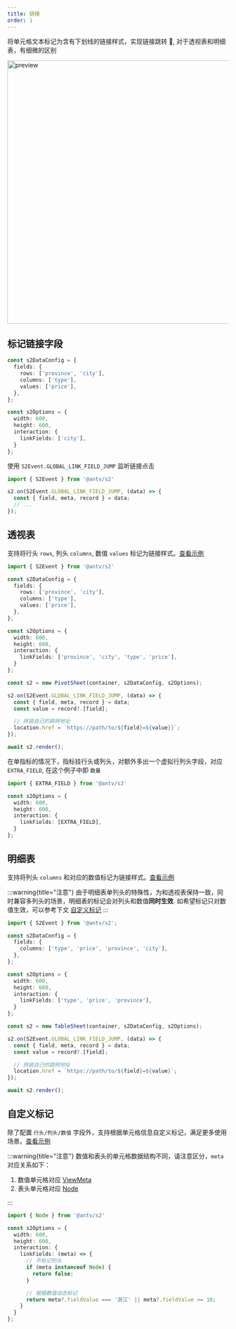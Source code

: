 ```yaml
---
title: 链接
order: 1
---
```


将单元格文本标记为含有下划线的链接样式，实现链接跳转 🔗, 对于透视表和明细表，有细微的区别

<img src="https://gw.alipayobjects.com/mdn/rms_56cbb2/afts/img/A*1VD9RY8cxLcAAAAAAAAAAAAAARQnAQ" width="600" alt="preview" />

## 标记链接字段

```ts
const s2DataConfig = {
  fields: {
    rows: ['province', 'city'],
    columns: ['type'],
    values: ['price'],
  },
};

const s2Options = {
  width: 600,
  height: 600,
  interaction: {
    linkFields: ['city'],
  }
};
```

使用 `S2Event.GLOBAL_LINK_FIELD_JUMP` 监听链接点击

```ts | pure
import { S2Event } from '@antv/s2'

s2.on(S2Event.GLOBAL_LINK_FIELD_JUMP, (data) => {
  const { field, meta, record } = data;
  // ...
});
```

## 透视表

支持将行头 `rows`, 列头 `columns`, 数值 `values` 标记为链接样式。[查看示例](/examples/interaction/advanced/#pivot-link-jump)

```ts | pure
import { S2Event } from '@antv/s2'

const s2DataConfig = {
  fields: {
    rows: ['province', 'city'],
    columns: ['type'],
    values: ['price'],
  },
};

const s2Options = {
  width: 600,
  height: 600,
  interaction: {
    linkFields: ['province', 'city', 'type', 'price'],
  }
};

const s2 = new PivotSheet(container, s2DataConfig, s2Options);

s2.on(S2Event.GLOBAL_LINK_FIELD_JUMP, (data) => {
  const { field, meta, record } = data;
  const value = record?.[field];

  // 拼装自己的跳转地址
  location.href = `https://path/to/${field}=${value}}`;
});

await s2.render();
```

在单指标的情况下，指标挂行头或列头，对额外多出一个虚拟行列头字段，对应 `EXTRA_FIELD`, 在这个例子中即 `数量`

```ts
import { EXTRA_FIELD } from '@antv/s2'

const s2Options = {
  width: 600,
  height: 600,
  interaction: {
    linkFields: [EXTRA_FIELD],
  }
};
```

<Playground path='interaction/advanced/demo/pivot-link-jump.ts' rid='pivot-link-jump' height='400'></playground>

## 明细表

支持将列头 `columns` 和对应的数值标记为链接样式。[查看示例](/examples/interaction/advanced/#table-link-jump)

:::warning{title="注意"}
由于明细表单列头的特殊性，为和透视表保持一致，同时兼容多列头的场景，明细表的标记会对列头和数值**同时生效**.
如希望标记只对数值生效，可以参考下文 [自定义标记](#自定义标记)
:::

```ts | pure
import { S2Event } from '@antv/s2';

const s2DataConfig = {
  fields: {
    columns: ['type', 'price', 'province', 'city'],
  },
};

const s2Options = {
  width: 600,
  height: 600,
  interaction: {
    linkFields: ['type', 'price', 'province'],
  }
};

const s2 = new TableSheet(container, s2DataConfig, s2Options);

s2.on(S2Event.GLOBAL_LINK_FIELD_JUMP, (data) => {
  const { field, meta, record } = data;
  const value = record?.[field];

  // 拼装自己的跳转地址
  location.href = `https://path/to/${field}=${value}`;
});

await s2.render();
```

<Playground path='interaction/advanced/demo/table-link-jump.ts' rid='table-link-jump' height='400'></playground>

## 自定义标记

除了配置 `行头/列头/数值` 字段外，支持根据单元格信息自定义标记，满足更多使用场景。[查看示例](/examples/interaction/advanced/#custom-link-jump)

:::warning{title="注意"}
数值和表头的单元格数据结构不同，请注意区分，`meta` 对应关系如下：

1. 数值单元格对应 [ViewMeta](/api/general/s2-options#viewmeta)
2. 表头单元格对应 [Node](/api/basic-class/node)

:::

```ts
import { Node } from '@antv/s2'

const s2Options = {
  width: 600,
  height: 600,
  interaction: {
    linkFields: (meta) => {
      // 不标记列头
      if (meta instanceof Node) {
        return false;
      }

      // 根据数值动态标记
      return meta?.fieldValue === '浙江' || meta?.fieldValue >= 10;
    }
  }
};
```

<Playground path='interaction/advanced/demo/custom-link-jump.ts' rid='custom-link-jump' height='400'></playground>
